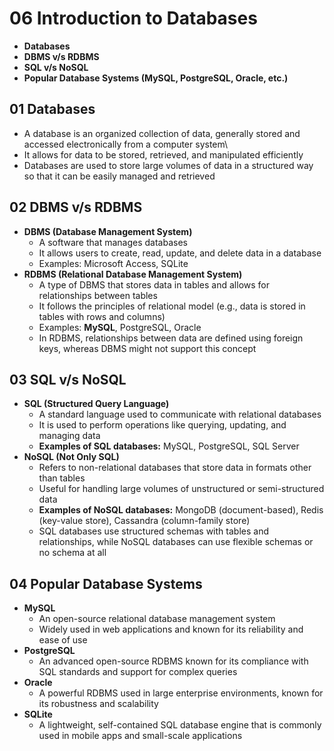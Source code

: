 # 06 Introduction to Databases
- **Databases**
- **DBMS v/s RDBMS**
- **SQL v/s NoSQL**
- **Popular Database Systems (MySQL, PostgreSQL, Oracle, etc.)**

## 01 Databases
   - A database is an organized collection of data, generally stored and accessed electronically from a computer system\
   - It allows for data to be stored, retrieved, and manipulated efficiently
   - Databases are used to store large volumes of data in a structured way so that it can be easily managed and retrieved

## 02 DBMS v/s RDBMS
   - **DBMS (Database Management System)**
     - A software that manages databases
     - It allows users to create, read, update, and delete data in a database
     - Examples: Microsoft Access, SQLite
   - **RDBMS (Relational Database Management System)**
     - A type of DBMS that stores data in tables and allows for relationships between tables
     - It follows the principles of relational model (e.g., data is stored in tables with rows and columns)
     - Examples: **MySQL**, PostgreSQL, Oracle
     - In RDBMS, relationships between data are defined using foreign keys, whereas DBMS might not support this concept

## 03 SQL v/s NoSQL
   - **SQL (Structured Query Language)**
     - A standard language used to communicate with relational databases
     - It is used to perform operations like querying, updating, and managing data
     - **Examples of SQL databases:** MySQL, PostgreSQL, SQL Server
   - **NoSQL (Not Only SQL)**
     - Refers to non-relational databases that store data in formats other than tables
     - Useful for handling large volumes of unstructured or semi-structured data
     - **Examples of NoSQL databases:** MongoDB (document-based), Redis (key-value store), Cassandra (column-family store)
     - SQL databases use structured schemas with tables and relationships, while NoSQL databases can use flexible schemas or no schema at all

## 04 Popular Database Systems
   - **MySQL** 
     - An open-source relational database management system
     - Widely used in web applications and known for its reliability and ease of use
   - **PostgreSQL**
     - An advanced open-source RDBMS known for its compliance with SQL standards and support for complex queries
   - **Oracle**
     - A powerful RDBMS used in large enterprise environments, known for its robustness and scalability
   - **SQLite**
     - A lightweight, self-contained SQL database engine that is commonly used in mobile apps and small-scale applications

